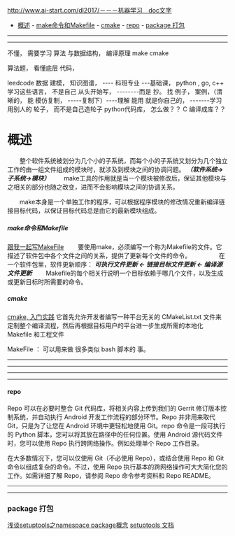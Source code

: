 ﻿http://www.ai-start.com/dl2017/－－－机器学习　doc文字

<!-- TOC -->

- [概述](#概述)
                - [make命令和Makefile](#make命令和makefile)
                - [cmake](#cmake)
            - [repo](#repo)
        - [package 打包](#package-打包)

<!-- /TOC -->

****
****
不懂， 需要学习
	算法 与数据结构，   编译原理
	make  cmake      

算法题，  看懂底层 代码，

leedcode 
	数据 建模，    知识图谱， ---- 科班专业 ---基础课， 
	python , go, c++    学习这些语言， 不是自己 从头开始写，      --------而是 抄。        找 例子， 案例，（清晰的， 能 模仿复制， -----复制下）----理解 能用 就是你自己的， -------学习用别人的 轮子， 而不是自己造轮子
	python代码库，  怎么做？？     C 编译成库？？ 

# 概述
　　整个软件系统被划分为几个小的子系统，而每个小的子系统又划分为几个独立工作的由一组文件组成的模块时，就涉及到模块之间的协调问题。 
***（软件系统->子系统->模块）***
　　make工具的作用就是当一个模块被修改后，保证其他模块与之相关的部分也随之改变，进而不会影响模块之间的协调关系。

　　make本身是一个单独工作的程序，可以根据程序模块的修改情况重新编译链接目标代码，以保证目标代码总是由它的最新模块组成。

##### make命令和Makefile
[跟我一起写MakeFile](https://seisman.github.io/how-to-write-makefile/rules.html)
　　要使用make，必须编写一个称为Makefile的文件。它描述了软件包中各个文件之间的关系，提供了更新每个文件的命令。 
　　 
　　在一个软件包里，软件更新顺序： 
***可执行文件更新 <- 链接目标文件更新 <- 编译源文件更新***
　　Makefile的每个相关行说明一个目标依赖于哪几个文件，以及生成或更新目标时所需要的命令。 


##### cmake
[cmake, 入门实践](https://www.hahack.com/codes/cmake/)
它首先允许开发者编写一种平台无关的 CMakeList.txt 文件来定制整个编译流程，然后再根据目标用户的平台进一步生成所需的本地化 Makefile 和工程文件


MakeFile   ： 可以用来做 很多类似 bash 脚本的 事。




****
****

 
****
****

#### repo
Repo 可以在必要时整合 Git 代码库，将相关内容上传到我们的 Gerrit 修订版本控制系统，并自动执行 Android 开发工作流程的部分环节。Repo 并非用来取代 Git，只是为了让您在 Android 环境中更轻松地使用 Git。repo 命令是一段可执行的 Python 脚本，您可以将其放在路径中的任何位置。使用 Android 源代码文件时，您可以使用 Repo 执行跨网络操作。例如处理单个 Repo 工作目录。

在大多数情况下，您可以仅使用 Git（不必使用 Repo），或结合使用 Repo 和 Git 命令以组成复杂的命令。不过，使用 Repo 执行基本的跨网络操作可大大简化您的工作。如需详细了解 Repo，请参阅 Repo 命令参考资料和 Repo README。
***
***


### package 打包
[浅谈setuptools之namespace package概念](https://blog.csdn.net/eliz_jack/article/details/51812492)
[setuptools 文档](https://setuptools.readthedocs.io/en/latest/setuptools.html?highlight=namespace#namespace-packages)




